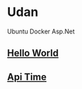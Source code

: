 # Udan

Ubuntu Docker Asp.Net

## [Hello World](HelloWorld/README.md)
## [Api Time](ApiTime/README.md)